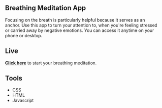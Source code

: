 ## Breathing Meditation App
Focusing on the breath is particularly helpful because it serves as an anchor. Use this app to turn your attention to, when you're feeling stressed or carried away by negative emotions. You can access it anytime on your phone or desktop.

## Live
[**Click here**](https://mel0013.github.io/Breathing-Meditation-App/) to start your breathing meditation.

## Tools
* CSS
* HTML
* Javascript
